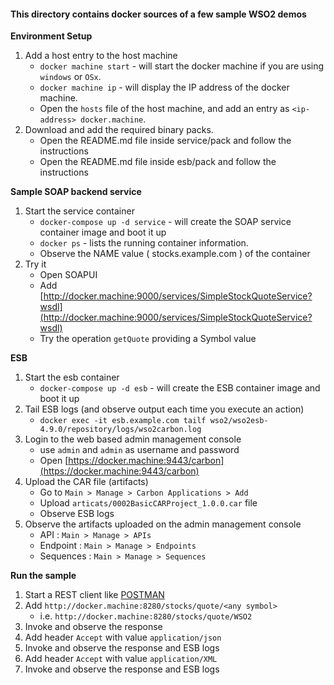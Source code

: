 #### This directory contains docker sources of a few sample WSO2 demos ####

**Environment Setup**
	
  1. Add a host entry to the host machine
     - `docker machine start` - will start the docker machine if you are using `windows` or `OSx`.
     - `docker machine ip` - will display the IP address of the docker machine.
     - Open the `hosts` file of the host machine, and add an entry as `<ip-address> docker.machine`.
  2. Download and add the required binary packs.
     - Open the README.md file inside service/pack and follow the instructions
     - Open the README.md file inside esb/pack and follow the instructions

**Sample SOAP backend service**

  1. Start the service container
     - `docker-compose up -d service` - will create the SOAP service container image and boot it up
     - `docker ps` - lists the running container information. 
     - Observe the NAME value ( stocks.example.com ) of the container
  2. Try it
     - Open SOAPUI
     - Add [http://docker.machine:9000/services/SimpleStockQuoteService?wsdl](http://docker.machine:9000/services/SimpleStockQuoteService?wsdl)
     - Try the operation `getQuote` providing a Symbol value
     
**ESB**

  1. Start the esb container
     - `docker-compose up -d esb` - will create the ESB container image and boot it up
  2. Tail ESB logs (and observe output each time you execute an action)
     - `docker exec -it esb.example.com tailf wso2/wso2esb-4.9.0/repository/logs/wso2carbon.log`
  3. Login to the web based admin management console
     - use `admin` and `admin` as username and password
     - Open [https://docker.machine:9443/carbon](https://docker.machine:9443/carbon)
  4. Upload the CAR file (artifacts)
     - Go to `Main > Manage > Carbon Applications > Add`
     - Upload `articats/0002BasicCARProject_1.0.0.car` file
     - Observe ESB logs
  5. Observe the artifacts uploaded on the admin management console
     - API : `Main > Manage > APIs`
     - Endpoint : `Main > Manage > Endpoints`
     - Sequences : `Main > Manage > Sequences`
     
**Run the sample**

  1. Start a REST client like [POSTMAN](https://chrome.google.com/webstore/detail/postman/fhbjgbiflinjbdggehcddcbncdddomop?hl=en)
  2. Add `http://docker.machine:8280/stocks/quote/<any symbol>`
     - i.e. `http://docker.machine:8280/stocks/quote/WSO2`
  3. Invoke and observe the response
  4. Add header `Accept` with value `application/json`
  5. Invoke and observe the response and ESB logs
  6. Add header `Accept` with value `application/XML`
  7. Invoke and observe the response and ESB logs
  